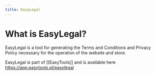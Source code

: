 ```yaml
---
title: EasyLegal
---
```


# What is EasyLegal?
EasyLegal is a tool for generating the Terms and Conditions and Privacy Policy necessary for the operation of the website and store.

EasyLegal is part of [[EasyTools]] and is available here https://app.easytools.pl/easylegal
